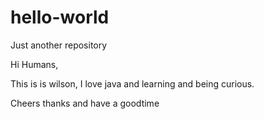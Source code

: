 # hello-world
Just another repository

Hi Humans,

This is is wilson, I love java and learning and being curious.

Cheers thanks and have a goodtime
